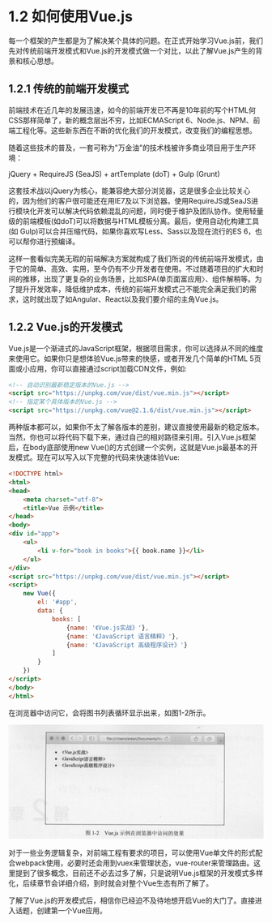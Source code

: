 # 1.2 如何使用Vue.js

每一个框架的产生都是为了解决某个具体的问题。在正式开始学习Vue.js前，我们先对传统前端开发模式和Vue.js的开发模式做一个对比，以此了解Vue.js产生的背景和核心思想。

## 1.2.1 传统的前端开发模式

前端技术在近几年的发展迅速，如今的前端开发已不再是10年前的写个HTML何CSS那样简单了，新的概念层出不穷，比如ECMAScript 6、Node.js、NPM、前端工程化等。这些新东西在不断的优化我们的开发模式，改变我们的编程思想。

随着这些技术的普及，一套可称为"万金油"的技术栈被许多商业项目用于生产环境：

jQuery + RequireJS (SeaJS) + artTemplate (doT) + Gulp (Grunt)

这套技术战以jQuery为核心，能兼容绝大部分浏览器，这是很多企业比较关心的，因为他们的客户很可能还在用IE7及以下浏览器。使用RequireJS或SeaJS进行模块化开发可以解决代码依赖混乱的问题，同时便于维护及团队协作。使用轻量级的前端模板(如doT)可以将数据与HTML模板分离。最后，使用自动化构建工具(如 Gulp)可以合并压缩代码，如果你喜欢写Less、Sass以及现在流行的ES 6，也可以帮你进行预编译。

这样一套看似完美无瑕的前端解决方案就构成了我们所说的传统前端开发模式，由于它的简单、高效、实用，至今仍有不少开发者在使用。不过随着项目的扩大和时间的推移，出现了更复杂的业务场景，比如SPA(单页面富应用〉、组件解稍等。为了提升开发效率，降低维护成本，传统的前端开发模式己不能完全满足我们的需求，这时就出现了如Angular、React以及我们要介绍的主角Vue.js。

## 1.2.2 Vue.js的开发模式

Vue.js是一个渐进式的JavaScript框架，根据项目需求，你可以选择从不同的维度来使用它。如果你只是想体验Vue.js带来的快感，或者开发几个简单的HTML 5页面或小应用，你可以直接通过script加载CDN文件，例如:

```html
<!-- 自动识别最新稳定版本的Vue.js -->
<script src="https://unpkg.com/vue/dist/vue.min.js"></script>
<!-- 指定某个具体版本的Vue.js -->
<script src="https://unpkg.com/vue@2.1.6/dist/vue.min.js"></script>
```

两种版本都可以，如果你不太了解各版本的差别，建议直接使用最新的稳定版本。当然，你也可以将代码下载下来，通过自己的相对路径来引用。引入Vue.js框架后，在body底部使用new Vue()的方式创建一个实例，这就是Vue.js最基本的开发模式。现在可以写入以下完整的代码来快速体验Vue:

```html
<!DOCTYPE html>
<html>
<head>
    <meta charset="utf-8">
    <title>Vue 示例</title>
</head>
<body>
<div id="app">
    <ul>
        <li v-for="book in books">{{ book.name }}</li>
    </ul>
</div>
<script src="https://unpkg.com/vue/dist/vue.min.js"></script>
<script>
    new Vue({
        el: '#app',
        data: {
            books: [
                {name: '《Vue.js实战》'},
                {name: '《JavaScript 语言精粹》'},
                {name: '《JavaScript 高级程序设计》'}
            ]
        }
    })
</script>
</body>
</html>
```

在浏览器中访问它，会将图书列表循环显示出来，如图1-2所示。

![图1-2](./res/images/IMG1-2.png)

对于一些业务逻辑复杂，对前端工程有要求的项目，可以使用Vue单文件的形式配合webpack使用，必要时还会用到vuex来管理状态，vue-router来管理路由。这里提到了很多概念，目前还不必去过多了解，只是说明Vue.js框架的开发模式多样化，后续章节会详细介绍，到时就会对整个Vue生态有所了解了。

了解了Vue.js的开发模式后，相信你已经迫不及待地想开启Vue的大门了。直接进入话题，创建第一个Vue应用。